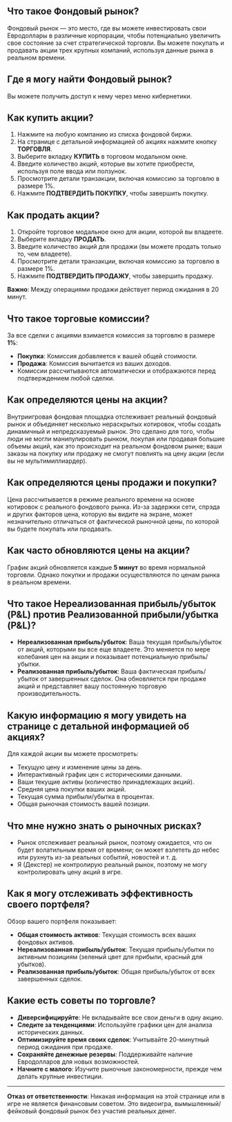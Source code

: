 ## Что такое Фондовый рынок?

Фондовый рынок — это место, где вы можете инвестировать свои Евродоллары в различные корпорации, чтобы потенциально увеличить свое состояние за счет стратегической торговли. Вы можете покупать и продавать акции трех крупных компаний, используя данные рынка в реальном времени.

## Где я могу найти Фондовый рынок?

Вы можете получить доступ к нему через меню кибернетики.

## Как купить акции?

1. Нажмите на любую компанию из списка фондовой биржи.
2. На странице с детальной информацией об акциях нажмите кнопку **ТОРГОВЛЯ**.
3. Выберите вкладку **КУПИТЬ** в торговом модальном окне.
4. Введите количество акций, которые вы хотите приобрести, используя поле ввода или ползунок.
5. Просмотрите детали транзакции, включая комиссию за торговлю в размере 1%.
6. Нажмите **ПОДТВЕРДИТЬ ПОКУПКУ**, чтобы завершить покупку.

## Как продать акции?

1. Откройте торговое модальное окно для акции, которой вы владеете.
2. Выберите вкладку **ПРОДАТЬ**.
3. Введите количество акций для продажи (вы можете продать только то, чем владеете).
4. Просмотрите детали транзакции, включая комиссию за торговлю в размере 1%.
5. Нажмите **ПОДТВЕРДИТЬ ПРОДАЖУ**, чтобы завершить продажу.

**Важно**: Между операциями продажи действует период ожидания в 20 минут.

## Что такое торговые комиссии?

За все сделки с акциями взимается комиссия за торговлю в размере **1%**:

- **Покупка**: Комиссия добавляется к вашей общей стоимости.
- **Продажа**: Комиссия вычитается из ваших доходов.
- Комиссии рассчитываются автоматически и отображаются перед подтверждением любой сделки.

## Как определяются цены на акции?

Внутриигровая фондовая площадка отслеживает реальный фондовый рынок и объединяет несколько нераскрытых котировок, чтобы создать динамичный и непредсказуемый рынок. Это сделано для того, чтобы люди не могли манипулировать рынком, покупая или продавая большие объемы акций, как это происходит на реальном фондовом рынке; ваши заказы на покупку или продажу не смогут повлиять на цену акции (если вы не мультимиллиардер).

## Как определяются цены продажи и покупки?

Цена рассчитывается в режиме реального времени на основе котировок с реального фондового рынка. Из-за задержки сети, спрэда и других факторов цена, которую вы видите на экране, может незначительно отличаться от фактической рыночной цены, по которой вы будете покупать или продавать.

## Как часто обновляются цены на акции?

График акций обновляется каждые **5 минут** во время нормальной торговли. Однако покупки и продажи осуществляются по ценам рынка в реальном времени.

## Что такое Нереализованная прибыль/убыток (P&L) против Реализованной прибыли/убытка (P&L)?

- **Нереализованная прибыль/убыток**: Ваша текущая прибыль/убыток от акций, которыми вы все еще владеете. Это меняется по мере колебания цен на акции и показывает потенциальную прибыль/убытки.
- **Реализованная прибыль/убыток**: Ваша фактическая прибыль/убыток от завершенных сделок. Она обновляется при продаже акций и представляет вашу постоянную торговую производительность.

## Какую информацию я могу увидеть на странице с детальной информацией об акциях?

Для каждой акции вы можете просмотреть:

- Текущую цену и изменение цены за день.
- Интерактивный график цен с историческими данными.
- Ваши текущие активы (количество принадлежащих акций).
- Средняя цена покупки ваших акций.
- Текущая сумма прибыли/убытка в процентах.
- Общая рыночная стоимость вашей позиции.

## Что мне нужно знать о рыночных рисках?

- Рынок отслеживает реальный рынок, поэтому ожидается, что он будет волатильным время от времени;
  он может взлететь до небес или рухнуть из-за реальных событий, новостей и т. д.
- Я (Декстер) не контролирую реальный рынок, поэтому не могу контролировать цену акций в игре.

## Как я могу отслеживать эффективность своего портфеля?

Обзор вашего портфеля показывает:

- **Общая стоимость активов**: Текущая стоимость всех ваших фондовых активов.
- **Нереализованная прибыль/убыток**: Текущая прибыль/убытки по активным позициям (зеленый цвет для прибыли, красный для убытков).
- **Реализованная прибыль/убыток**: Общая прибыль/убыток от всех завершенных сделок.

## Какие есть советы по торговле?

- **Диверсифицируйте**: Не вкладывайте все свои деньги в одну акцию.
- **Следите за тенденциями**: Используйте графики цен для анализа исторических данных.
- **Оптимизируйте время своих сделок**: Учитывайте 20-минутный период ожидания при продаже.
- **Сохраняйте денежные резервы**: Поддерживайте наличие Евродолларов для новых возможностей.
- **Начните с малого**: Изучите рыночные закономерности, прежде чем делать крупные инвестиции.

---

**Отказ от ответственности**:
Никакая информация на этой странице или в игре не является финансовым советом. Это видеоигра, вымышленный/фейковый фондовый рынок без участия реальных денег.
